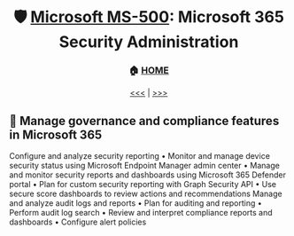 <div align="center">

# 🛡️ [Microsoft MS-500](ms-500-index.md): Microsoft 365 Security Administration
### 🏠 [HOME](README.md)


[<<<](ms-500-part3.md) | [>>>](ms-500-part1.md)
      
</div>

           
## 📝 Manage governance and compliance features in Microsoft 365

      
Configure and analyze security reporting
• Monitor and manage device security status using Microsoft Endpoint Manager admin center
• Manage and monitor security reports and dashboards using Microsoft 365 Defender portal
• Plan for custom security reporting with Graph Security API
• Use secure score dashboards to review actions and recommendations
Manage and analyze audit logs and reports
• Plan for auditing and reporting
• Perform audit log search
• Review and interpret compliance reports and dashboards
• Configure alert policies
